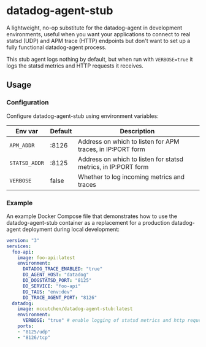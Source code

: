 # datadog-agent-stub

A lightweight, no-op substitute for the datadog-agent in development
environments, useful when you want your applications to connect to real statsd
(UDP) and APM trace (HTTP) endpoints but don't want to set up a fully
functional datadog-agent process.

This stub agent logs nothing by default, but when run with `VERBOSE=true` it
logs the statsd metrics and HTTP requests it receives.

## Usage

### Configuration

Configure datadog-agent-stub using environment variables:

| Env var | Default | Description |
| ------- | ------- | ------------|
| `APM_ADDR` | :8126 | Address on which to listen for APM traces, in IP:PORT form |
| `STATSD_ADDR` | :8125 | Address on which to listen for statsd metrics, in IP:PORT form |
| `VERBOSE` | false | Whether to log incoming metrics and traces |

### Example

An example Docker Compose file that demonstrates how to use the
datadog-agent-stub container as a replacement for a production datadog-agent
deployment during local development:

```yaml
version: "3"
services:
  foo-api:
    image: foo-api:latest
    environment:
      DATADOG_TRACE_ENABLED: "true"
      DD_AGENT_HOST: "datadog"
      DD_DOGSTATSD_PORT: "8125"
      DD_SERVICE: "foo-api"
      DD_TAGS: "env:dev"
      DD_TRACE_AGENT_PORT: "8126"
  datadog:
    image: mccutchen/datadog-agent-stub:latest
    environment:
      VERBOSE: "true" # enable logging of statsd metrics and http requests
    ports:
    - "8125/udp"
    - "8126/tcp"
```
